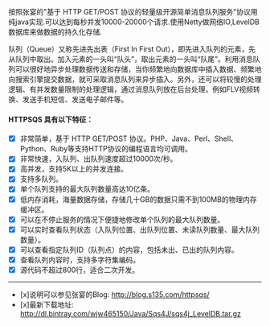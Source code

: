 按照张宴的"基于 HTTP GET/POST 协议的轻量级开源简单消息队列服务"协议用纯java实现.可以达到每秒并发10000-20000个请求.使用Netty做网络IO,LevelDB数据库来做数据的持久化存储.

队列（Queue）又称先进先出表（First In First Out），即先进入队列的元素，先从队列中取出。加入元素的一头叫“队头”，取出元素的一头叫“队尾”。利用消息队列可以很好地异步处理数据传送和存储，当你频繁地向数据库中插入数据、频繁地向搜索引擎提交数据，就可采取消息队列来异步插入。另外，还可以将较慢的处理逻辑、有并发数量限制的处理逻辑，通过消息队列放在后台处理，例如FLV视频转换、发送手机短信、发送电子邮件等。

#### HTTPSQS 具有以下特征：

+ [x] 非常简单，基于 HTTP GET/POST 协议。PHP、Java、Perl、Shell、Python、Ruby等支持HTTP协议的编程语言均可调用。
+ [x] 非常快速，入队列、出队列速度超过10000次/秒。
+ [x] 高并发，支持5K以上的并发连接。
+ [x] 支持多队列。
+ [x] 单个队列支持的最大队列数量高达10亿条。
+ [x] 低内存消耗，海量数据存储，存储几十GB的数据只需不到100MB的物理内存缓冲区。
+ [x] 可以在不停止服务的情况下便捷地修改单个队列的最大队列数量。
+ [x] 可以实时查看队列状态（入队列位置、出队列位置、未读队列数量、最大队列数量）。
+ [x] 可以查看指定队列ID（队列点）的内容，包括未出、已出的队列内容。
+ [x] 查看队列内容时，支持多字符集编码。
+ [x] 源代码不超过800行，适合二次开发。

--------------------------------------------------------------------------------
+ [x]说明可以参见张宴的Blog: http://blog.s135.com/httpsqs/
+ [x]最新下载地址: http://dl.bintray.com/wjw465150/Java/Sqs4J/sqs4j_LevelDB.tar.gz
